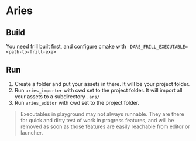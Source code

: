 # Aries

## Build

You need [frill](https://github.com/huisedenanhai/frill) built first, and configure cmake
with `-DARS_FRILL_EXECUTABLE=<path-to-frill-exe>`

## Run

1. Create a folder and put your assets in there. It will be your project folder.
2. Run `aries_importer` with cwd set to the project folder. It will import all your assets to a subdirectory `.ars/`
3. Run `aries_editor` with cwd set to the project folder.

> Executables in playground may not always runnable. They are there for quick and dirty test of work in progress features, and will be removed as soon as those features are easily reachable from editor or launcher.
